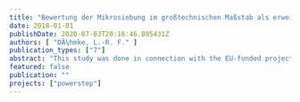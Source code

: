 ```yaml
---
title: "Bewertung der Mikrosiebung im großtechnischen Maßstab als erweiterte Vorklärung unter biologischen und ökonomischen Aspekten"
date: 2018-01-01
publishDate: 2020-07-03T20:16:46.885431Z
authors: [ "DÃ¼hmke, L.-R. F." ]
publication_types: ["7"]
abstract: "This study was done in connection with the EU-funded project POWERSTEP. Powerstep, with various research-work packages, is positioned to help conceptualise waste water treatment facilities as energy suppliers. The goal of the study is to evaluate if micro-filtration, as part of an expanded pre-treatment stage, can provide organic matter for digestion while allowing stable treatment conditions in sludge activation."
featured: false
publication: ""
projects: ["powerstep"]
---
```


